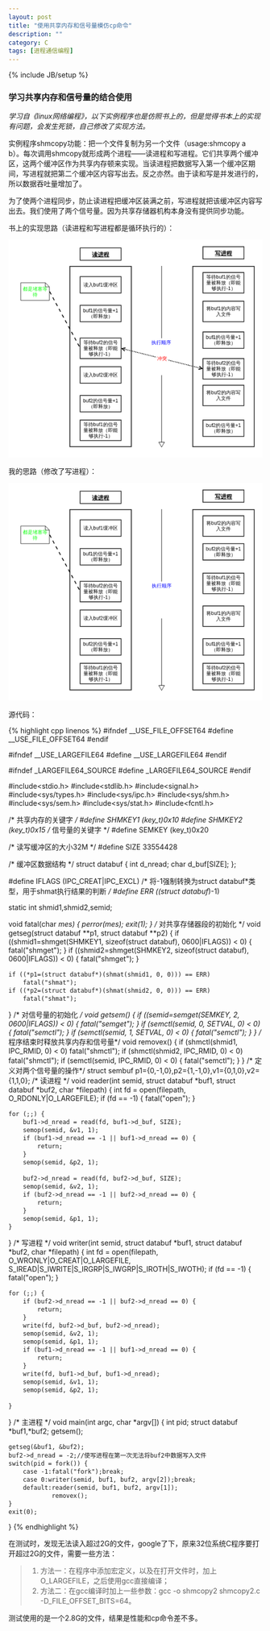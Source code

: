 ```yaml
---
layout: post
title: "使用共享内存和信号量模仿cp命令"
description: ""
category: C
tags: [进程通信编程]
---
```

{% include JB/setup %}

### 学习共享内存和信号量的结合使用

*学习自《linux网络编程》，以下实例程序也是仿照书上的，但是觉得书本上的实现有问题，会发生死锁，自己修改了实现方法。*

实例程序shmcopy功能：把一个文件复制为另一个文件（usage:shmcopy a b）。每次调用shmcopy就形成两个进程——读进程和写进程。它们共享两个缓冲区，这两个缓冲区作为共享内存顿来实现。当读进程把数据写入第一个缓冲区期间，写进程就把第二个缓冲区内容写出去。反之亦然。由于读和写是并发进行的，所以数据吞吐量增加了。

为了使两个进程同步，防止读进程把缓冲区装满之前，写进程就把该缓冲区内容写出去。我们使用了两个信号量。因为共享存储器机构本身没有提供同步功能。

书上的实现思路（读进程和写进程都是循环执行的）：

![complict](/assets/img/201311080101.png)

我的思路（修改了写进程）：

![right](/assets/img/201311080102.png)

源代码：

{% highlight cpp linenos %}
#ifndef __USE_FILE_OFFSET64
#define __USE_FILE_OFFSET64
#endif

#ifndef __USE_LARGEFILE64
#define __USE_LARGEFILE64
#endif

#ifndef _LARGEFILE64_SOURCE
#define _LARGEFILE64_SOURCE
#endif

#include<stdio.h>
#include<stdlib.h>
#include<signal.h>
#include<sys/types.h>
#include<sys/ipc.h>
#include<sys/shm.h>
#include<sys/sem.h>
#include<sys/stat.h>
#include<fcntl.h>

/* 共享内存的关键字 */
#define SHMKEY1 (key_t)0x10
#define SHMKEY2 (key_t)0x15
/* 信号量的关键字 */
#define SEMKEY (key_t)0x20

/* 读写缓冲区的大小32M */
#define SIZE 33554428

/* 缓冲区数据结构 */
struct databuf {
    int d_nread;
    char d_buf[SIZE];
};

#define IFLAGS (IPC_CREAT|IPC_EXCL)
/* 将-1强制转换为struct databuf*类型，用于shmat执行结果的判断 */
#define ERR ((struct databuf*)-1)

static int shmid1,shmid2,semid;

void fatal(char *mes) {
    perror(mes);
    exit(1);
}
/* 对共享存储器段的初始化 */
void getseg(struct databuf **p1, struct databuf **p2) {
    if ((shmid1=shmget(SHMKEY1, sizeof(struct databuf), 0600|IFLAGS)) < 0) {
        fatal("shmget");
    }
    if ((shmid2=shmget(SHMKEY2, sizeof(struct databuf), 0600|IFLAGS)) < 0) {
        fatal("shmget");
    }

    if ((*p1=(struct databuf*)(shmat(shmid1, 0, 0))) == ERR)
        fatal("shmat");
    if ((*p2=(struct databuf*)(shmat(shmid2, 0, 0))) == ERR)
        fatal("shmat");
}
/* 对信号量的初始化 */
void getsem() {
    if ((semid=semget(SEMKEY, 2, 0600|IFLAGS)) < 0) {
        fatal("semget");
    }
    if (semctl(semid, 0, SETVAL, 0) < 0) {
        fatal("semctl");
    }
    if (semctl(semid, 1, SETVAL, 0) < 0) {
        fatal("semctl");
    }
}
/* 程序结束时释放共享内存和信号量*/
void removex() {
    if (shmctl(shmid1, IPC_RMID, 0) < 0)
        fatal("shmctl");
    if (shmctl(shmid2, IPC_RMID, 0) < 0)
        fatal("shmctl");
    if (semctl(semid, IPC_RMID, 0) < 0) {
        fatal("semctl");
    }
}
/* 定义对两个信号量的操作*/
struct sembuf p1={0,-1,0},p2={1,-1,0},v1={0,1,0},v2={1,1,0};
/* 读进程 */
void reader(int semid, struct databuf *buf1, struct databuf *buf2, char *filepath) {
    int fd = open(filepath, O_RDONLY|O_LARGEFILE);
    if (fd == -1) {
        fatal("open");
    }
       
    for (;;) {
        buf1->d_nread = read(fd, buf1->d_buf, SIZE);
        semop(semid, &v1, 1);
        if (buf1->d_nread == -1 || buf1->d_nread == 0) {
            return;    
        }
        semop(semid, &p2, 1);

        buf2->d_nread = read(fd, buf2->d_buf, SIZE);
        semop(semid, &v2, 1);
        if (buf2->d_nread == -1 || buf2->d_nread == 0) {
            return;
        }
        semop(semid, &p1, 1);
    }
}
/* 写进程 */
void writer(int semid, struct databuf *buf1, struct databuf *buf2, char *filepath) {
    int fd = open(filepath, O_WRONLY|O_CREAT|O_LARGEFILE, S_IREAD|S_IWRITE|S_IRGRP|S_IWGRP|S_IROTH|S_IWOTH);
    if (fd == -1) {
        fatal("open");
    }

    for (;;) {
        if (buf2->d_nread == -1 || buf2->d_nread == 0) {
            return;
        }
        write(fd, buf2->d_buf, buf2->d_nread);
        semop(semid, &v2, 1);
        semop(semid, &p1, 1);
        if (buf1->d_nread == -1 || buf1->d_nread == 0) {
            return;
        }
        write(fd, buf1->d_buf, buf1->d_nread);
        semop(semid, &v1, 1);
        semop(semid, &p2, 1);

    }
}
/* 主进程 */
void main(int argc, char *argv[]) {
    int pid;
    struct databuf *buf1,*buf2;
    getsem();

    getseg(&buf1, &buf2);
    buf2->d_nread = -2;//使写进程在第一次无法将buf2中数据写入文件
    switch(pid = fork()) {
        case -1:fatal("fork");break;
        case 0:writer(semid, buf1, buf2, argv[2]);break;
        default:reader(semid, buf1, buf2, argv[1]);
                removex();
    }
    exit(0);
}
{% endhighlight %}

在测试时，发现无法读入超过2G的文件，google了下，原来32位系统C程序要打开超过2G的文件，需要一些方法：

> 1. 方法一：在程序中添加宏定义，以及在打开文件时，加上O_LARGEFILE，之后使用gcc直接编译；
> 2. 方法二：在gcc编译时加上一些参数：gcc -o shmcopy2 shmcopy2.c -D_FILE_OFFSET_BITS=64。

测试使用的是一个2.8G的文件，结果是性能和cp命令差不多。